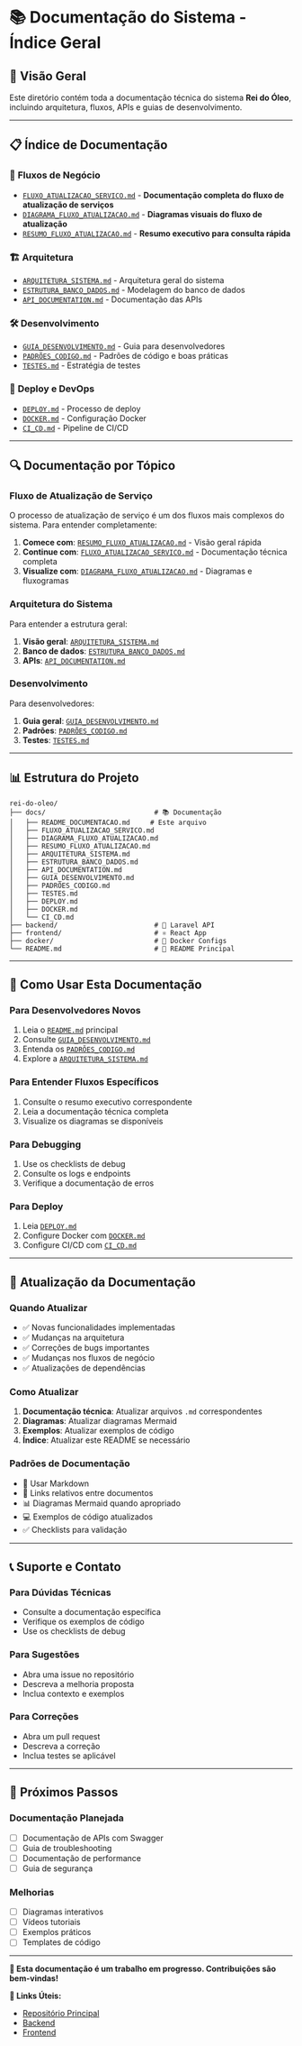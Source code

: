 # 📚 Documentação do Sistema - Índice Geral

## 🎯 Visão Geral

Este diretório contém toda a documentação técnica do sistema **Rei do Óleo**, incluindo arquitetura, fluxos, APIs e guias de desenvolvimento.

---

## 📋 Índice de Documentação

### 🔄 **Fluxos de Negócio**

- [`FLUXO_ATUALIZACAO_SERVICO.md`](./FLUXO_ATUALIZACAO_SERVICO.md) - **Documentação completa do fluxo de atualização de serviços**
- [`DIAGRAMA_FLUXO_ATUALIZACAO.md`](./DIAGRAMA_FLUXO_ATUALIZACAO.md) - **Diagramas visuais do fluxo de atualização**
- [`RESUMO_FLUXO_ATUALIZACAO.md`](./RESUMO_FLUXO_ATUALIZACAO.md) - **Resumo executivo para consulta rápida**

### 🏗️ **Arquitetura**

- [`ARQUITETURA_SISTEMA.md`](./ARQUITETURA_SISTEMA.md) - Arquitetura geral do sistema
- [`ESTRUTURA_BANCO_DADOS.md`](./ESTRUTURA_BANCO_DADOS.md) - Modelagem do banco de dados
- [`API_DOCUMENTATION.md`](./API_DOCUMENTATION.md) - Documentação das APIs

### 🛠️ **Desenvolvimento**

- [`GUIA_DESENVOLVIMENTO.md`](./GUIA_DESENVOLVIMENTO.md) - Guia para desenvolvedores
- [`PADRÕES_CODIGO.md`](./PADRÕES_CODIGO.md) - Padrões de código e boas práticas
- [`TESTES.md`](./TESTES.md) - Estratégia de testes

### 🚀 **Deploy e DevOps**

- [`DEPLOY.md`](./DEPLOY.md) - Processo de deploy
- [`DOCKER.md`](./DOCKER.md) - Configuração Docker
- [`CI_CD.md`](./CI_CD.md) - Pipeline de CI/CD

---

## 🔍 **Documentação por Tópico**

### **Fluxo de Atualização de Serviço**

O processo de atualização de serviço é um dos fluxos mais complexos do sistema. Para entender completamente:

1. **Comece com**: [`RESUMO_FLUXO_ATUALIZACAO.md`](./RESUMO_FLUXO_ATUALIZACAO.md) - Visão geral rápida
2. **Continue com**: [`FLUXO_ATUALIZACAO_SERVICO.md`](./FLUXO_ATUALIZACAO_SERVICO.md) - Documentação técnica completa
3. **Visualize com**: [`DIAGRAMA_FLUXO_ATUALIZACAO.md`](./DIAGRAMA_FLUXO_ATUALIZACAO.md) - Diagramas e fluxogramas

### **Arquitetura do Sistema**

Para entender a estrutura geral:

1. **Visão geral**: [`ARQUITETURA_SISTEMA.md`](./ARQUITETURA_SISTEMA.md)
2. **Banco de dados**: [`ESTRUTURA_BANCO_DADOS.md`](./ESTRUTURA_BANCO_DADOS.md)
3. **APIs**: [`API_DOCUMENTATION.md`](./API_DOCUMENTATION.md)

### **Desenvolvimento**

Para desenvolvedores:

1. **Guia geral**: [`GUIA_DESENVOLVIMENTO.md`](./GUIA_DESENVOLVIMENTO.md)
2. **Padrões**: [`PADRÕES_CODIGO.md`](./PADRÕES_CODIGO.md)
3. **Testes**: [`TESTES.md`](./TESTES.md)

---

## 📊 **Estrutura do Projeto**

```
rei-do-oleo/
├── docs/                           # 📚 Documentação
│   ├── README_DOCUMENTACAO.md     # Este arquivo
│   ├── FLUXO_ATUALIZACAO_SERVICO.md
│   ├── DIAGRAMA_FLUXO_ATUALIZACAO.md
│   ├── RESUMO_FLUXO_ATUALIZACAO.md
│   ├── ARQUITETURA_SISTEMA.md
│   ├── ESTRUTURA_BANCO_DADOS.md
│   ├── API_DOCUMENTATION.md
│   ├── GUIA_DESENVOLVIMENTO.md
│   ├── PADRÕES_CODIGO.md
│   ├── TESTES.md
│   ├── DEPLOY.md
│   ├── DOCKER.md
│   └── CI_CD.md
├── backend/                        # 🐘 Laravel API
├── frontend/                       # ⚛️ React App
├── docker/                         # 🐳 Docker Configs
└── README.md                       # 📖 README Principal
```

---

## 🎯 **Como Usar Esta Documentação**

### **Para Desenvolvedores Novos**

1. Leia o [`README.md`](../README.md) principal
2. Consulte [`GUIA_DESENVOLVIMENTO.md`](./GUIA_DESENVOLVIMENTO.md)
3. Entenda os [`PADRÕES_CODIGO.md`](./PADRÕES_CODIGO.md)
4. Explore a [`ARQUITETURA_SISTEMA.md`](./ARQUITETURA_SISTEMA.md)

### **Para Entender Fluxos Específicos**

1. Consulte o resumo executivo correspondente
2. Leia a documentação técnica completa
3. Visualize os diagramas se disponíveis

### **Para Debugging**

1. Use os checklists de debug
2. Consulte os logs e endpoints
3. Verifique a documentação de erros

### **Para Deploy**

1. Leia [`DEPLOY.md`](./DEPLOY.md)
2. Configure Docker com [`DOCKER.md`](./DOCKER.md)
3. Configure CI/CD com [`CI_CD.md`](./CI_CD.md)

---

## 🔄 **Atualização da Documentação**

### **Quando Atualizar**

- ✅ Novas funcionalidades implementadas
- ✅ Mudanças na arquitetura
- ✅ Correções de bugs importantes
- ✅ Mudanças nos fluxos de negócio
- ✅ Atualizações de dependências

### **Como Atualizar**

1. **Documentação técnica**: Atualizar arquivos `.md` correspondentes
2. **Diagramas**: Atualizar diagramas Mermaid
3. **Exemplos**: Atualizar exemplos de código
4. **Índice**: Atualizar este README se necessário

### **Padrões de Documentação**

- 📝 Usar Markdown
- 🔗 Links relativos entre documentos
- 📊 Diagramas Mermaid quando apropriado
- 💻 Exemplos de código atualizados
- ✅ Checklists para validação

---

## 📞 **Suporte e Contato**

### **Para Dúvidas Técnicas**

- Consulte a documentação específica
- Verifique os exemplos de código
- Use os checklists de debug

### **Para Sugestões**

- Abra uma issue no repositório
- Descreva a melhoria proposta
- Inclua contexto e exemplos

### **Para Correções**

- Abra um pull request
- Descreva a correção
- Inclua testes se aplicável

---

## 🚀 **Próximos Passos**

### **Documentação Planejada**

- [ ] Documentação de APIs com Swagger
- [ ] Guia de troubleshooting
- [ ] Documentação de performance
- [ ] Guia de segurança

### **Melhorias**

- [ ] Diagramas interativos
- [ ] Vídeos tutoriais
- [ ] Exemplos práticos
- [ ] Templates de código

---

**📖 Esta documentação é um trabalho em progresso. Contribuições são bem-vindas!**

**🔗 Links Úteis:**

- [Repositório Principal](../README.md)
- [Backend](../backend/README.md)
- [Frontend](../frontend/README.md)
